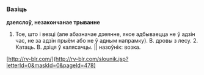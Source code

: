 ### Вазіць
**дзеяслоў, незакончанае трыванне**

1. Тое, што і везці (але абазначае дзеянне, якое адбываецца не ў адзін час, не за адзін прыём або не ў адным напрамку). В. дровы з лесу. 2. Катаць. В. дзіця ў калясачцы. || назоўнік: возка.

<a rel="author">[http://rv-blr.com/](http://rv-blr.com/slounik.jsp?letterId=0&maskId=0&pageId=478)</a>

